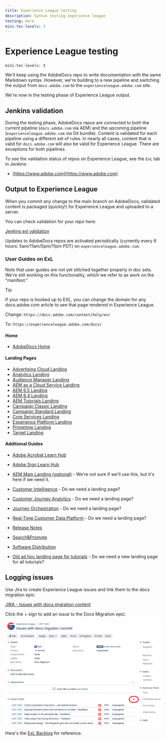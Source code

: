 ```yaml
---
title: Experience League testing
description: Syntax testing experience league
testing: here
mini-toc-levels: 3
---
```

# Experience League testing

`mini-toc-levels: 3`

We'll keep using the AdobeDocs repo to write documentation with the same Markdown syntax. However, we're building to a new pipeline and switching the output from `docs.adobe.com` to the `experienceleague.adobe.com` site.

We're now in the testing phase of Experience League output.

## Jenkins validation

During the testing phase, AdobeDocs repos are connected to both the current pipeline (`docs.adobe.com` via AEM) and the upcoming pipeline (`experienceleague.adobe.com` via Git bundle). Content is validated for each pipeline using a different set of rules. In nearly all cases, content that is valid for `docs.adobe.com` will also be valid for Experience League. There are exceptions for both pipelines.

To see the validation status of repos on Experience League, see the `ExL` tab in Jenkins:

* [https://www.adobe.com](https://www.adobe.com)

## Output to Experience League

When you commit any change to the main branch on AdobeDocs, validated content is packaged (quickly!) for Experience League and uploaded to a server.

You can check validation for your repo here:

[Jenkins exl validation](https://www.adobe.com)

Updates to AdobeDocs repos are activated periodically (currently every 6 hours: 5am/11am/5pm/11pm PDT) on `experienceleague.adobe.com`.

### User Guides on ExL

Note that user guides are not yet stitched together properly in doc sets. We're still working on this functionality, which we refer to as work on the "manifest."

>[!TIP]
>
>If your repo is hooked up to EXL, you can change the domain for any docs.adobe.com article to see that page rendered in Experience League.
>
>Change: `https://docs.adobe.com/content/help/en/`
>
>To: `https://experienceleague.adobe.com/docs/`

#### Home

* [AdobeDocs Home](https://%65xperienceleague.adobe.com/docs/)

#### Landing Pages

* [Advertising Cloud Landing](https://%65xperienceleague.adobe.com/docs/advertising-cloud.html)
* [Analytics Landing](https://%65xperienceleague.adobe.com/docs/analytics.html)
* [Audience Manager Landing](https://%65xperienceleague.adobe.com/docs/audience-manager.html)
* [AEM as a Cloud Service Landing](https://%65xperienceleague.adobe.com/docs/experience-manager-cloud-service.html)
* [AEM 6.5 Landing](https://%65xperienceleague.adobe.com/docs/experience-manager-65.html)
* [AEM 6.4 Landing](https://%65xperienceleague.adobe.com/docs/experience-manager-64.html)
* [AEM Tutorials Landing](https://%65xperienceleague.adobe.com/docs/experience-manager-tutorials.html)
* [Campaign Classic Landing](https://%65xperienceleague.adobe.com/docs/campaign-classic.html)
* [Campaign Standard Landing](https://%65xperienceleague.adobe.com/docs/campaign-standard.html)
* [Core Services Landing](https://%65xperienceleague.adobe.com/docs/core-services.html)
* [Experience Platform Landing](https://%65xperienceleague.adobe.com/docs/experience-platform.html)
* [Primetime Landing](https://%65xperienceleague.adobe.com/docs/primetime.html)
* [Target Landing](https://%65xperienceleague.adobe.com/docs/target.html)

#### Additional Guides

* [Adobe Acrobat Learn Hub](https://%65xperienceleague.adobe.com/docs/document-cloud-learn/acrobat-learning/overview.html?lang=en)
* [Adobe Sign Learn Hub](https://%65xperienceleague.adobe.com/docs/document-cloud-learn/sign-learning-hub/overview.html?lang=en)
* [AEM Main Landing (optional)](https://%65xperienceleague.adobe.com/docs/experience-manager.html) - We're not sure if we'll use this, but it's here if we need it.
* [Customer Intelligence](https://%65xperienceleague.adobe.com/docs/experience-platform/intelligent-services/home.html?lang=en) - Do we need a landing page?
* [Customer Journey Analytics](https://%65xperienceleague.adobe.com/docs/analytics-platform/using/cja-landing.html) - Do we need a landing page?
* [Journey Orchestration](https://%65xperienceleague.adobe.com/docs/journeys/using/journey-orchestration-home.html) - Do we need a landing page?
* [Real-Time Customer Data Platform](https://%65xperienceleague.adobe.com/docs/experience-platform/rtcdp/overview.html) - Do we need a landing page?
* [Release Notes](https://%65xperienceleague.adobe.com/docs/release-notes/experience-cloud/current.html?lang=en)
* [Search&Promote](https://%65xperienceleague.adobe.com/docs/search-promote/using/sp-home.html?lang=en)
* [Software Distribution](https://%65xperienceleague.adobe.com/docs/experience-cloud/software-distribution/home.html?lang=en)

* [Old ad hoc landing page for tutorials](https://%65xperienceleague.adobe.com/docs/experience-cloud/tutorials/home.html#tutorials) - Do we need a new landing page for all tutorials?

<!--

**Advertising Cloud**

* [Advertising Cloud](https://%65xperienceleague.adobe.com/docs/advertising-cloud/all/home.html) (staged)

**AEM**

* [AEM as a Cloud Service](https://%65xperienceleague.adobe.com/docs/experience-manager-cloud-service/landing/home.html)
* [AEM 6.5](https://%65xperienceleague.adobe.com/docs/experience-manager-65/user-guide/home.html)
* [AEM 6.4](https://%65xperienceleague.adobe.com/docs/experience-manager-64/user-guide/home.html)
* [AEM Automated Forms Conversion Service](https://%65xperienceleague.adobe.com/docs/aem-forms-automated-conversion-service/using/introduction.html)
* [AEM Brand Portal](https://%65xperienceleague.adobe.com/docs/experience-manager-brand-portal/using/home.html) 
* [AEM Cloud Manager](https://%65xperienceleague.adobe.com/docs/experience-manager-cloud-manager/using/introduction-to-cloud-manager.html) 
* [AEM Core Components](https://%65xperienceleague.adobe.com/docs/experience-manager-core-components/using/introduction.html) 
* [AEM Desktop](https://%65xperienceleague.adobe.com/docs/experience-manager-desktop-app/using/introduction.html) 
* [AEM Dispatcher](https://%65xperienceleague.adobe.com/docs/experience-manager-dispatcher/using/dispatcher.html)
* [AEM HTL](https://%65xperienceleague.adobe.com/docs/experience-manager-htl/using/overview.html)
* [AEM Screens](https://%65xperienceleague.adobe.com/docs/experience-manager-screens/user-guide/aem-screens-introduction.html)

**Analytics**

* [Analytics](https://%65xperienceleague.adobe.com/docs/analytics.html)
* [Media Analytics](https://%65xperienceleague.adobe.com/docs/media-analytics/using/media-overview.html)
* [Analytics Real-time Customer Data Platform](https://%65xperienceleague.adobe.com/docs/experience-platform/rtcdp/overview.html)
* [Data Workbench](https://%65xperienceleague.adobe.com/docs/data-workbench/using/home.html)
* [Journey Orchestration](https://%65xperienceleague.adobe.com/docs/journeys/using/journey-orchestration-home.html)

* [Analytics Implementation Setup](https://%65xperienceleague.adobe.com/docs/analytics-implementation-setup/implementation-setup/home.html) (not live; stale)

**AAM**

* [Audience Manager](https://%65xperienceleague.adobe.com/docs/audience-manager/user-guide/aam-home.html)
* [Audience Manager Admin](https://%65xperienceleague.adobe.com/docs/audience-manager-admin/admin-guide/admin-home.html)

**Target**

* [Target](https://%65xperienceleague.adobe.com/docs/target/using/target-home.html) 

**Campaign**

* [Campaign Classic](https://%65xperienceleague.adobe.com/docs/campaign-classic/using/campaign-classic-home.html)
* [Campaign Standard](https://%65xperienceleague.adobe.com/docs/campaign-standard/using/campaign-standard-home.html)

**Platform, Core, Misc**

* [Auditor](https://%65xperienceleague.adobe.com/docs/auditor/using/overview.html)
* [Control Panel](https://%65xperienceleague.adobe.com/docs/control-panel/using/control-panel-home.html) (staged)
* [Core Services](https://%65xperienceleague.adobe.com/docs/core-services/interface/marketing-cloud-integrations.html)
* [Customer One](https://%65xperienceleague.adobe.com/docs/customer-one/using/home.html)
* [Debugger](https://%65xperienceleague.adobe.com/docs/debugger/using/experience-cloud-debugger.html)
* [Device Co-op](https://%65xperienceleague.adobe.com/docs/device-co-op/using/home.html)
* [DTM](https://%65xperienceleague.adobe.com/docs/dtm/using/dtm-home.html)
* [Dynamic Media Classic](https://%65xperienceleague.adobe.com/docs/dynamic-media-classic/using/home.html)
* [Dynamic Media Developer Resources](https://%65xperienceleague.adobe.com/docs/dynamic-media-developer-resources/landing/home.html) (staged)
* [Experience Cloud Landing](https://%65xperienceleague.adobe.com/docs/experience-cloud/user-guides/home.html) (links point to docs.adobe.com, so kinda useless)
* [ID Service](https://%65xperienceleague.adobe.com/docs/id-service/using/home.html)
* [Launch](https://%65xperienceleague.adobe.com/docs/launch/using/overview.html)
* [Livefyre](https://%65xperienceleague.adobe.com/docs/livefyre/using/home.html)
* [Magento PAAS](https://%65xperienceleague.adobe.com/docs/magento-paas/paas/overview.html) (staged)
* [Marketo Sky](https://%65xperienceleague.adobe.com/docs/marketo/sky/home.html) (staged)
* [Mobile Services](https://%65xperienceleague.adobe.com/docs/mobile-services/using/home.html)
* [Places](https://%65xperienceleague.adobe.com/docs/places/using/home.html)
* [Platform](https://%65xperienceleague.adobe.com/docs/experience-platform/landing/home.html)
* [Primetime](https://%65xperienceleague.adobe.com/docs/primetime/programming/home.html)
* [Release Notes](https://%65xperienceleague.adobe.com/docs/release-notes/experience-cloud/current.html)
* [Search&Promote](https://%65xperienceleague.adobe.com/docs/search-promote/using/sp-home.html)
* [Social](https://%65xperienceleague.adobe.com/docs/social/using/home.html) (EOL-ignore)
* [Authoring Guide](https://%65xperienceleague.adobe.com/docs/collaborative-doc-instructions/collaboration-guide/home.html?lang=en#collaboration-guide)

**Tech Marketing Tutorials**

* [AEM Learn Tutorials](https://%65xperienceleague.adobe.com/docs/experience-manager-learn/cloud-service/overview.html) 
* [Analytics Learn Tutorials](https://%65xperienceleague.adobe.com/docs/analytics-learn/tutorials/overview.html)
* [Audience Manager Learn](https://%65xperienceleague.adobe.com/docs/audience-manager-learn/tutorials/overview.html)
* [Campaign Standard Learn Tutorials](https://%65xperienceleague.adobe.com/docs/campaign-standard-learn/tutorials/overview.html) 
* [Campaign Classic Learn Tutorials](https://%65xperienceleague.adobe.com/docs/campaign-classic-learn/tutorials/overview.html)
* [Core Services Learn](https://%65xperienceleague.adobe.com/docs/core-services-learn/tutorials/overview.html)
* [Document Cloud Learn](https://%65xperienceleague.adobe.com/docs/document-cloud-learn/sign-tutorials/overview.html)
* [Journey Orchestration Learn](https://%65xperienceleague.adobe.com/docs/journey-orchestration-learn/tutorials/overview.html)
* [Platform Learn](https://%65xperienceleague.adobe.com/docs/platform-learn/comprehensive-technical-tutorial/overview.html)
* [Target Learn Tutorials](https://%65xperienceleague.adobe.com/docs/target-learn/tutorials/overview.html)

-->



## Logging issues

Use Jira to create Experience League issues and link them to the docs migration epic:

[JIRA - Issues with docs migration content](https://www.adobe.com.adobe.com)

Click the + sign to add an issue to the Docs Migration epic.

![testing](/help/test-guide/assets/jira-plus.png)

Here's the [ExL Backlog](https://www.adobe.com) for reference.
